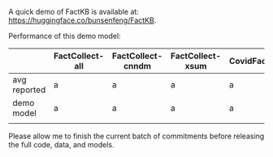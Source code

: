 A quick demo of FactKB is available at: https://huggingface.co/bunsenfeng/FactKB.

Performance of this demo model:

|              | FactCollect-all | FactCollect-cnndm | FactCollect-xsum | CovidFact | HealthVer | SciFact | Frank-all | Frank-cnndm | Frank-xsum |
|--------------|-----------------|-------------------|------------------|-----------|-----------|---------|-----------|-------------|------------|
| avg reported | a               | a                 | a                | a         | a         | a       | a         | a           | a          |
| demo model   | a               | a                 | a                | a         | a         | a       | a         | a           | a          |
|              |                 |                   |                  |           |           |         |           |             |            |

Please allow me to finish the current batch of commitments before releasing the full code, data, and models.
